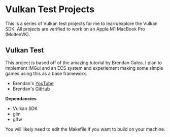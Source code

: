 # Vulkan Test Projects

This is a series of Vulkan test projects for me to learn/explore the Vulkan SDK. All projects are verified to work on an Apple M1 MacBook Pro (MoltenVK).

<h2>Vulkan Test</h2>
This project is based off of the amazing tutorial by Brendan Galea. I plan to implement IMGui and an ECS system and experiement making some simple games using this as a base framework.

- Brendan's [YouTube](https://www.youtube.com/playlist?list=PL8327DO66nu9qYVKLDmdLW_84-yE4auCR)
- Brendan's [GitHub](https://github.com/blurrypiano/littleVulkanEngine)

**Dependancies**
- Vulkan SDK
- glm
- glfw

You will likely need to edit the Makefile if you want to build on your machine.
